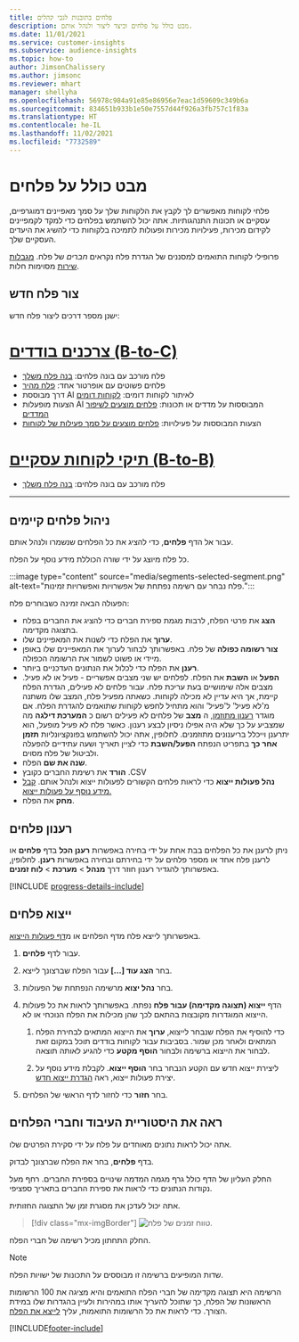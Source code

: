 ```yaml
---
title: פלחים בתובנות לגבי קהלים
description: מבט כולל על פלחים וכיצד ליצור ולנהל אותם.
ms.date: 11/01/2021
ms.service: customer-insights
ms.subservice: audience-insights
ms.topic: how-to
author: JimsonChalissery
ms.author: jimsonc
ms.reviewer: mhart
manager: shellyha
ms.openlocfilehash: 56978c984a91e85e86956e7eac1d59609c349b6a
ms.sourcegitcommit: 834651b933b1e50e7557d44f926a3fb757c1f83a
ms.translationtype: HT
ms.contentlocale: he-IL
ms.lasthandoff: 11/02/2021
ms.locfileid: "7732589"
---
```

# <a name="segments-overview"></a>מבט כולל על פלחים

פלחי לקוחות מאפשרים לך לקבץ את הלקוחות שלך על סמך מאפיינים דמוגרפיים, עסקיים או תכונות התנהגותיות. אתה יכול להשתמש בפלחים כדי למקד לקמפיינים לקידום מכירות, פעילויות מכירות ופעולות לתמיכה בלקוחות כדי להשיג את היעדים העסקיים שלך.

פרופילי לקוחות התואמים למסננים של הגדרת פלח נקראים *חברים* של פלח. [מגבלות שירות](service-limits.md) מסוימות חלות.

## <a name="create-a-new-segment"></a>צור פלח חדש

ישנן מספר דרכים ליצור פלח חדש: 

# <a name="individual-consumers-b-to-c"></a>[צרכנים בודדים (B-to-C)](#tab/b2c)

- פלח מורכב עם בונה פלחים: [בנה פלח משלך](segment-builder.md#create-a-new-segment) 
- פלחים פשוטים עם אופרטור אחד: [פלח מהיר](segment-builder.md#quick-segments) 
- דרך מבוססת AI לאיתור לקוחות דומים: [לקוחות דומים](find-similar-customer-segments.md) 
- הצעות מופעלות AI המבוססות על מדדים או תכונות: [פלחים מוצעים לשיפור המדדים](suggested-segments.md) 
- הצעות המבוססות על פעילויות: [פלחים מוצעים על סמך פעילות של לקוחות](suggested-segments-activity.md) 

# <a name="business-accounts-b-to-b"></a>[תיקי לקוחות עסקיים (B-to-B)](#tab/b2b)

- פלח מורכב עם בונה פלחים: [בנה פלח משלך](segment-builder.md#create-a-new-segment)

---

## <a name="manage-existing-segments"></a>ניהול פלחים קיימים

עבור אל הדף **פלחים**, כדי להציג את כל הפלחים שנשמרו ולנהל אותם.

כל פלח מיוצג על ידי שורה הכוללת מידע נוסף על הפלח.

:::image type="content" source="media/segments-selected-segment.png" alt-text="פלח נבחר עם רשימה נפתחת של אפשרויות ואפשרויות זמינות.":::

הפעולה הבאה זמינה כשבוחרים פלח:

- **הצג** את פרטי הפלח, לרבות מגמת ספירת חברים כדי להציג את החברים בפלח בתצוגה מקדימה.
- **ערוך** את הפלח כדי לשנות את המאפיינים שלו.
- **צור רשומה כפולה** של פלח. באפשרותך לבחור לערוך את המאפיינים שלו באופן מיידי או פשוט לשמור את הרשומה הכפולה.
- **רענן** את הפלח כדי לכלול את הנתונים העדכניים ביותר.
- **הפעל** או **השבת** את הפלח. לפלחים יש שני מצבים אפשריים - פעיל או לא פעיל. מצבים אלה שימושיים בעת עריכת פלח. עבור פלחים לא פעילים, הגדרת הפלח קיימת, אך היא עדיין לא מכילה לקוחות. כשאתה מפעיל פלח, המצב שלו משתנה מ'לא פעיל' ל'פעיל' והוא מתחיל לחפש לקוחות שתואמים להגדרת הפלח. אם מוגדר [רענון מתוזמן](system.md#schedule-tab), ה **מצב** של פלחים לא פעילים רשום כ **המערכת דילגה** מה שמצביע על כך שלא היה אפילו ניסיון לבצע רענון. כאשר פלח לא פעיל מופעל, הוא יתרענן וייכלל בריענונים מתוזמנים.
  לחלופין, אתה יכול להשתמש בפונקציונליות **תזמן אחר כך** בתפריט הנפתח **הפעל/השבת** כדי לציין תאריך ושעה עתידיים להפעלה ולביטול של פלח מסוים.
- **שנה את שם** הפלח.
- **הורד** את רשימת החברים כקובץ ‎.CSV
- **נהל פעולות ייצוא** כדי לראות פלחים הקשורים לפעולות ייצוא ולנהל אותם. [קבל מידע נוסף על פעולות ייצוא.](export-destinations.md)
- **מחק** את הפלח.

## <a name="refresh-segments"></a>רענון פלחים

ניתן לרענן את כל הפלחים בבת אחת על ידי בחירה באפשרות **רענן הכל** בדף **פלחים** או לרענן פלח אחד או מספר פלחים על ידי בחירתם ובחירה באפשרות **רענן**. לחלופין, באפשרותך להגדיר רענון חוזר דרך **מנהל** > **מערכת** > **לוח זמנים**.

[!INCLUDE [progress-details-include](../includes/progress-details-pane.md)]

## <a name="export-segments"></a>ייצוא פלחים

באפשרותך לייצא פלח מדף הפלחים או מ[דף פעולות הייצוא](export-destinations.md). 

1. עבור לדף **פלחים**.

1. בחר **הצג עוד [...]** עבור הפלח שברצונך לייצא.

1. בחר **נהל יצוא** מרשימה הנפתחת של הפעולות.

1. הדף **‏‫ייצוא (תצוגה מקדימה) עבור פלח‬** נפתח. באפשרותך לראות את כל פעולות הייצוא המוגדרות מקובצות בהתאם לכך שהן מכילות את הפלח הנוכחי או לא.

   1. כדי להוסיף את הפלח שנבחר לייצוא, **ערוך** את הייצוא המתאים לבחירת הפלח המתאים ולאחר מכן שמור. בסביבות עבור לקוחות בודדים תוכל במקום זאת לבחור את הייצוא ברשימה ולבחור **הוסף מקטע** כדי להגיע לאותה תוצאה.

   1. ליצירת ייצוא חדש עם הקטע הנבחר בחר **הוסף ייצוא**. לקבלת מידע נוסף על יצירת פעולות ייצוא, ראה [הגדרת ייצוא חדש](export-destinations.md#set-up-a-new-export).

1. בחר **חזור** כדי לחזור לדף הראשי של הפלחים.

## <a name="view-processing-history-and-segment-members"></a>ראה את היסטוריית העיבוד וחברי הפלחים

אתה יכול לראות נתונים מאוחדים על פלח על ידי סקירת הפרטים שלו.

בדף **פלחים**, בחר את הפלח שברצונך לבדוק.

החלק העליון של הדף כולל גרף מגמה המדמה שינויים בספירת החברים. רחף מעל נקודות הנתונים כדי לראות את ספירת החברים בתאריך ספציפי.

אתה יכול לעדכן את מסגרת זמן של התצוגה החזותית.

> [!div class="mx-imgBorder"]
> ![טווח זמנים של פלח.](media/segment-time-range.png "טווח זמנים של פלח")

החלק התחתון מכיל רשימה של חברי הפלח.

> [!NOTE]
> שדות המופיעים ברשימה זו מבוססים על התכונות של ישויות הפלח.
>
>הרשימה היא תצוגה מקדימה של חברי הפלח התואמים והיא מציגה את 100 הרשומות הראשונות של הפלח, כך שתוכל להעריך אותו במהירות ולעיין בהגדרות שלו במידת הצורך. כדי לראות את כל הרשומות התואמות, עליך [לייצא את הפלח](export-destinations.md).


[!INCLUDE[footer-include](../includes/footer-banner.md)] 
